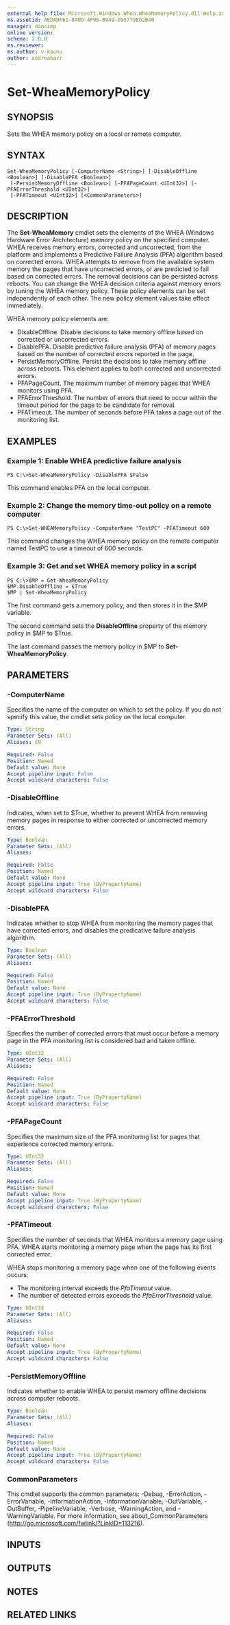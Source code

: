 ```yaml
---
external help file: Microsoft.Windows.Whea.WheaMemoryPolicy.dll-Help.xml
ms.assetid: AEDADF61-840D-4F98-B949-D95779ED2B40
manager: dansimp
online version: 
schema: 2.0.0
ms.reviewer:
ms.author: v-kaunu
author: andreabarr
---
```


# Set-WheaMemoryPolicy

## SYNOPSIS
Sets the WHEA memory policy on a local or remote computer.

## SYNTAX

```
Set-WheaMemoryPolicy [-ComputerName <String>] [-DisableOffline <Boolean>] [-DisablePFA <Boolean>]
 [-PersistMemoryOffline <Boolean>] [-PFAPageCount <UInt32>] [-PFAErrorThreshold <UInt32>]
 [-PFATimeout <UInt32>] [<CommonParameters>]
```

## DESCRIPTION
The **Set-WheaMemory** cmdlet sets the elements of the WHEA (Windows Hardware Error Architecture) memory policy on the specified computer.
WHEA receives memory errors, corrected and uncorrected, from the platform and implements a Predictive Failure Analysis (PFA) algorithm based on corrected errors.
WHEA attempts to remove from the available system memory the pages that have uncorrected errors, or are predicted to fail based on corrected errors.
The removal decisions can be persisted across reboots.
You can change the WHEA decision criteria against memory errors by tuning the WHEA memory policy.
These policy elements can be set independently of each other.
The new policy element values take effect immediately.

WHEA memory policy elements are: 

- DisableOffline.
Disable decisions to take memory offline based on corrected or uncorrected errors.
- DisablePFA.
Disable predictive failure analysis (PFA) of memory pages based on the number of corrected errors reported in the page.
- PersistMemoryOffline.
Persist the decisions to take memory offline across reboots.
This element applies to both corrected and uncorrected errors.
- PFAPageCount.
The maximum number of memory pages that WHEA monitors using PFA.
- PFAErrorThreshold.
The number of errors that need to occur within the timeout period for the page to be candidate for removal.
- PFATimeout.
The number of seconds before PFA takes a page out of the monitoring list.

## EXAMPLES

### Example 1: Enable WHEA predictive failure analysis
```
PS C:\>Set-WheaMemoryPolicy -DisablePFA $False
```

This command enables PFA on the local computer.

### Example 2: Change the memory time-out policy on a remote computer
```
PS C:\>Set-WHEAMemoryPolicy -ComputerName "TestPC" -PFATimeout 600
```

This command changes the WHEA memory policy on the remote computer named TestPC to use a timeout of 600 seconds.

### Example 3: Get and set WHEA memory policy in a script
```
PS C:\>$MP = Get-WheaMemoryPolicy
$MP.DisableOffline = $True
$MP | Set-WheaMemoryPolicy
```

The first command gets a memory policy, and then stores it in the $MP variable.

The second command sets the **DisableOffline** property of the memory policy in $MP to $True.

The last command passes the memory policy in $MP to **Set-WheaMemoryPolicy**.

## PARAMETERS

### -ComputerName
Specifies the name of the computer on which to set the policy.
If you do not specify this value, the cmdlet sets policy on the local computer.

```yaml
Type: String
Parameter Sets: (All)
Aliases: CN

Required: False
Position: Named
Default value: None
Accept pipeline input: False
Accept wildcard characters: False
```

### -DisableOffline
Indicates, when set to $True, whether to prevent WHEA from removing memory pages in response to either corrected or uncorrected memory errors.

```yaml
Type: Boolean
Parameter Sets: (All)
Aliases: 

Required: False
Position: Named
Default value: None
Accept pipeline input: True (ByPropertyName)
Accept wildcard characters: False
```

### -DisablePFA
Indicates whether to stop WHEA from monitoring the memory pages that have corrected errors, and disables the predicative failure analysis algorithm.

```yaml
Type: Boolean
Parameter Sets: (All)
Aliases: 

Required: False
Position: Named
Default value: None
Accept pipeline input: True (ByPropertyName)
Accept wildcard characters: False
```

### -PFAErrorThreshold
Specifies the number of corrected errors that must occur before a memory page in the PFA monitoring list is considered bad and taken offline.

```yaml
Type: UInt32
Parameter Sets: (All)
Aliases: 

Required: False
Position: Named
Default value: None
Accept pipeline input: True (ByPropertyName)
Accept wildcard characters: False
```

### -PFAPageCount
Specifies the maximum size of the PFA monitoring list for pages that experience corrected memory errors.

```yaml
Type: UInt32
Parameter Sets: (All)
Aliases: 

Required: False
Position: Named
Default value: None
Accept pipeline input: True (ByPropertyName)
Accept wildcard characters: False
```

### -PFATimeout
Specifies the number of seconds that WHEA monitors a memory page using PFA.
WHEA starts monitoring a memory page when the page has its first corrected error.

WHEA stops monitoring a memory page when one of the following events occurs: 

- The monitoring interval exceeds the *PfaTimeout* value. 
- The number of detected errors exceeds the *PfaErrorThreshold* value.

```yaml
Type: UInt32
Parameter Sets: (All)
Aliases: 

Required: False
Position: Named
Default value: None
Accept pipeline input: True (ByPropertyName)
Accept wildcard characters: False
```

### -PersistMemoryOffline
Indicates whether to enable WHEA to persist memory offline decisions across computer reboots.

```yaml
Type: Boolean
Parameter Sets: (All)
Aliases: 

Required: False
Position: Named
Default value: None
Accept pipeline input: True (ByPropertyName)
Accept wildcard characters: False
```

### CommonParameters
This cmdlet supports the common parameters: -Debug, -ErrorAction, -ErrorVariable, -InformationAction, -InformationVariable, -OutVariable, -OutBuffer, -PipelineVariable, -Verbose, -WarningAction, and -WarningVariable. For more information, see about_CommonParameters (http://go.microsoft.com/fwlink/?LinkID=113216).

## INPUTS

## OUTPUTS

## NOTES

## RELATED LINKS

